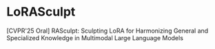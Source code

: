 # LoRASculpt
[CVPR'25 Oral] RASculpt: Sculpting LoRA for Harmonizing General and Specialized Knowledge in Multimodal Large Language Models
